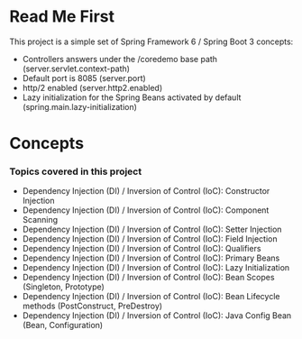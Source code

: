 # Read Me First
This project is a simple set of Spring Framework 6 / Spring Boot 3 concepts:

* Controllers answers under the /coredemo base path (server.servlet.context-path)
* Default port is 8085 (server.port)
* http/2 enabled (server.http2.enabled)
* Lazy initialization for the Spring Beans activated by default (spring.main.lazy-initialization)

# Concepts

### Topics covered in this project

* Dependency Injection (DI) / Inversion of Control (IoC): Constructor Injection
* Dependency Injection (DI) / Inversion of Control (IoC): Component Scanning
* Dependency Injection (DI) / Inversion of Control (IoC): Setter Injection
* Dependency Injection (DI) / Inversion of Control (IoC): Field Injection
* Dependency Injection (DI) / Inversion of Control (IoC): Qualifiers
* Dependency Injection (DI) / Inversion of Control (IoC): Primary Beans
* Dependency Injection (DI) / Inversion of Control (IoC): Lazy Initialization
* Dependency Injection (DI) / Inversion of Control (IoC): Bean Scopes (Singleton, Prototype)
* Dependency Injection (DI) / Inversion of Control (IoC): Bean Lifecycle methods (PostConstruct, PreDestroy)
* Dependency Injection (DI) / Inversion of Control (IoC): Java Config Bean (Bean, Configuration)
